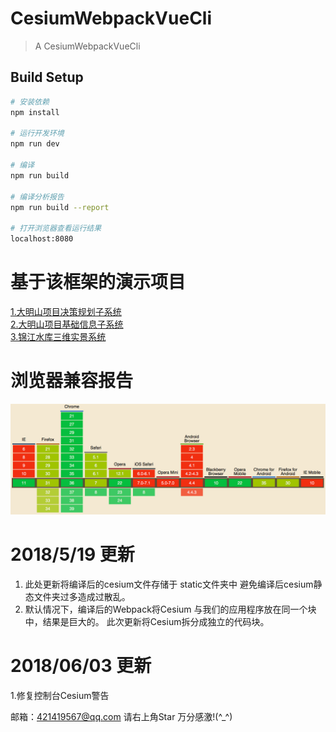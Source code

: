 # CesiumWebpackVueCli

> A CesiumWebpackVueCli

## Build Setup

``` bash
# 安装依赖
npm install

# 运行开发环境
npm run dev

# 编译
npm run build

# 编译分析报告
npm run build --report

# 打开浏览器查看运行结果
localhost:8080
```
# 基于该框架的演示项目 
[1.大明山项目决策规划子系统](http://183.62.251.45:10024/dms23d2) <br/>
[2.大明山项目基础信息子系统](http://183.62.251.45:10024/dms23d)  <br/>
[3.锦江水库三维实景系统](http://183.62.251.45:10024/MTcyLjE2LjEwLjUyOjgwOTcvZ2Vvc2VydmVy_platform)  <br/>

# 浏览器兼容报告
![Image text](https://raw.githubusercontent.com/ShareQiu1994/img-folder/master/webGL.png) 

# 2018/5/19 更新
1. 此处更新将编译后的cesium文件存储于 static文件夹中 避免编译后cesium静态文件夹过多造成过散乱。
2. 默认情况下，编译后的Webpack将Cesium 与我们的应用程序放在同一个块中，结果是巨大的。 此次更新将Cesium拆分成独立的代码块。 

# 2018/06/03 更新
1.修复控制台Cesium警告 

邮箱：421419567@qq.com 请右上角Star 万分感激!(^_^)